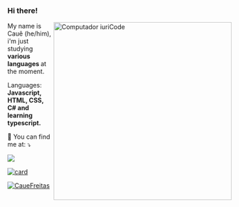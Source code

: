 ### Hi there!

<img src="https://raw.githubusercontent.com/MicaelliMedeiros/micaellimedeiros/master/image/computer-illustration.png" min-width="400px" max-width="400px" width="400px" align="right" alt="Computador iuriCode">

<p align="left"> 
  My name is Cauê (he/him), i'm just studying <strong> various languages </strong> at the moment.<br>
</p>

<p align="left">
 Languages: <strong>Javascript, HTML, CSS, C# and learning typescript.</strong>
</p>

<p align="left">
  💌 You can find me at: ⤵️
</p>

<p align="left">
  <a href="#" alt="Instagram">
  <img src="https://img.shields.io/badge/-Instagram-DF0174?style=flat-square&labelColor=DF0174&logo=instagram&logoColor=white&link=https://www.instagram.com/cwaue__/"/></a>
  
  
</p>  


[![card](https://github-readme-stats.vercel.app/api?username=CaueFreitas&theme=dark)](https://github.com/CaueFreitas/)

[![CaueFreitas](https://github-readme-stats.vercel.app/api/top-langs/?username=CaueFreitas&hide=html&layout=compact&theme=dark)](https://github.com/CaueFreitas/)
